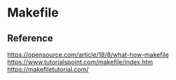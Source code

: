 # Makefile



## Reference
https://opensource.com/article/18/8/what-how-makefile
https://www.tutorialspoint.com/makefile/index.htm
https://makefiletutorial.com/
